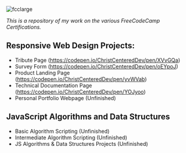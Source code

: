 ![fcclarge](https://user-images.githubusercontent.com/24855472/35596023-96085cb6-05e6-11e8-96cc-7f691eeb8f7b.png)

*This is a repository of my work on the various FreeCodeCamp Certifications.*

## Responsive Web Design Projects:
- Tribute Page (https://codepen.io/ChristCenteredDev/pen/XVvGQa)
- Survey Form (https://codepen.io/ChristCenteredDev/pen/oEYpoJ)
- Product Landing Page (https://codepen.io/ChristCenteredDev/pen/yvWVab)
- Technical Documentation Page (https://codepen.io/ChristCenteredDev/pen/YOJyoo)
- Personal Portfolio Webpage (Unfinished)
 
## JavaScript Algorithms and Data Structures
- Basic Algorithm Scripting (Unfinished)
- Intermediate Algorithm Scripting (Unfinished)
- JS Algorithms & Data Structures Projects (Unfinished)